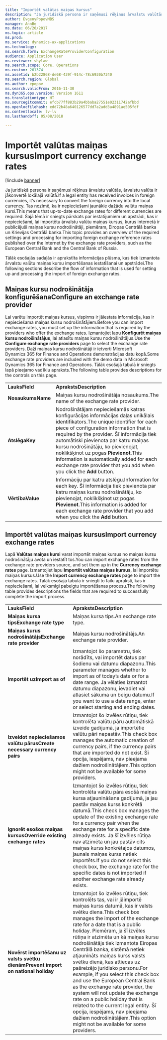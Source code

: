 ```yaml
---
title: "Importēt valūtas maiņas kursus"
description: "Ja juridiskā persona ir saņēmusi rēķinus ārvalstu valūtās, ārvalstu valūta ir jākonvertē lokālajā valūtā. Tas nozīmē, ka ir nepieciešami jaunākie dažādu valūtu maiņas kursi. Šajā tēmā ir sniegts pārskats par iestatījumiem un apstrādi, kas ir nepieciešami, lai importētu ārvalstu valūtu maiņas kursus, kurus internetā ir publicējuši maiņas kursu nodrošinātāji, piemēram, Eiropas Centrālā banka un Krievijas Centrālā banka."
author: EvgenyPopovMBS
manager: AnnBe
ms.date: 06/20/2017
ms.topic: article
ms.prod: 
ms.service: dynamics-ax-applications
ms.technology: 
ms.search.form: ExchangeRateProviderConfiguration
audience: Application User
ms.reviewer: shylaw
ms.search.scope: Core, Operations
ms.custom: 261374
ms.assetid: b2b22868-de68-439f-914c-78c6930b7340
ms.search.region: Global
ms.author: epopov
ms.search.validFrom: 2016-11-30
ms.dyn365.ops.version: Version 1611
ms.translationtype: HT
ms.sourcegitcommit: efcb77ff883b29a4bbaba27551e02311742afbbd
ms.openlocfilehash: edd72b48a640126577dd7a2add3a4891ae505fdf
ms.contentlocale: lv-lv
ms.lasthandoff: 05/08/2018

---
```


# <a name="import-currency-exchange-rates"></a><span data-ttu-id="93a02-105">Importēt valūtas maiņas kursus</span><span class="sxs-lookup"><span data-stu-id="93a02-105">Import currency exchange rates</span></span>

[!include [banner](../includes/banner.md)]

<span data-ttu-id="93a02-106">Ja juridiskā persona ir saņēmusi rēķinus ārvalstu valūtās, ārvalstu valūta ir jākonvertē lokālajā valūtā.</span><span class="sxs-lookup"><span data-stu-id="93a02-106">If a legal entity has received invoices in foreign currencies, it’s necessary to convert the foreign currency into the local currency.</span></span> <span data-ttu-id="93a02-107">Tas nozīmē, ka ir nepieciešami jaunākie dažādu valūtu maiņas kursi.</span><span class="sxs-lookup"><span data-stu-id="93a02-107">This means that up-to-date exchange rates for different currencies are required.</span></span> <span data-ttu-id="93a02-108">Šajā tēmā ir sniegts pārskats par iestatījumiem un apstrādi, kas ir nepieciešami, lai importētu ārvalstu valūtu maiņas kursus, kurus internetā ir publicējuši maiņas kursu nodrošinātāji, piemēram, Eiropas Centrālā banka un Krievijas Centrālā banka.</span><span class="sxs-lookup"><span data-stu-id="93a02-108">This topic provides an overview of the required settings and processing for importing foreign exchange reference rates published over the Internet by the exchange rate providers, such as the European Central Bank and the Central Bank of Russia.</span></span>

<span data-ttu-id="93a02-109">Tālāk esošajās sadaļās ir aprakstīta informācijas plūsma, kas tiek izmantota ārvalstu valūtu maiņas kursu importēšanas iestatīšanai un apstrādei.</span><span class="sxs-lookup"><span data-stu-id="93a02-109">The following sections describe the flow of information that is used for setting up and processing the import of foreign exchange rates.</span></span>

## <a name="configure-an-exchange-rate-provider"></a><span data-ttu-id="93a02-110">Maiņas kursu nodrošinātāja konfigurēšana</span><span class="sxs-lookup"><span data-stu-id="93a02-110">Configure an exchange rate provider</span></span>
<span data-ttu-id="93a02-111">Lai varētu importēt maiņas kursus, vispirms ir jāiestata informācija, kas ir nepieciešama maiņas kursu nodrošinātājiem.</span><span class="sxs-lookup"><span data-stu-id="93a02-111">Before you can import exchange rates, you must set up the information that is required by the providers who offer the exchange rates.</span></span> <span data-ttu-id="93a02-112">Izmantojiet lapu **Konfigurēt maiņas kursu nodrošinātājus**, lai atlasītu maiņas kursu nodrošinātājus.</span><span class="sxs-lookup"><span data-stu-id="93a02-112">Use the **Configure exchange rate providers** page to select the exchange rate providers.</span></span> <span data-ttu-id="93a02-113">Daži maiņas kursu nodrošinātāji ir ietverti Microsoft Dynamics 365 for Finance and Operations demonstrācijas datu kopā.</span><span class="sxs-lookup"><span data-stu-id="93a02-113">Some exchange rate providers are included with the demo data in Microsoft Dynamics 365 for Finance and Operations.</span></span> <span data-ttu-id="93a02-114">Tālāk esošajā tabulā ir sniegts lapā pieejamo vadīklu apraksts.</span><span class="sxs-lookup"><span data-stu-id="93a02-114">The following table provides descriptions for the controls on this page.</span></span>

|           |                                                                                                                                                                                                                             |
|-----------|-----------------------------------------------------------------------------------------------------------------------------------------------------------------------------------------------------------------------------|
| <span data-ttu-id="93a02-115">**Lauks**</span><span class="sxs-lookup"><span data-stu-id="93a02-115">**Field**</span></span> | <span data-ttu-id="93a02-116">**Apraksts**</span><span class="sxs-lookup"><span data-stu-id="93a02-116">**Description**</span></span>                                                                                                                                                                                                             |
| <span data-ttu-id="93a02-117">**Nosaukums**</span><span class="sxs-lookup"><span data-stu-id="93a02-117">**Name**</span></span>  | <span data-ttu-id="93a02-118">Maiņas kursu nodrošinātāja nosaukums.</span><span class="sxs-lookup"><span data-stu-id="93a02-118">The name of the exchange rate provider.</span></span>                                                                                                                                                                                     |
| <span data-ttu-id="93a02-119">**Atslēga**</span><span class="sxs-lookup"><span data-stu-id="93a02-119">**Key**</span></span>   | <span data-ttu-id="93a02-120">Nodrošinātājam nepieciešamās katras konfigurācijas informācijas daļas unikālais identifikators.</span><span class="sxs-lookup"><span data-stu-id="93a02-120">The unique identifier for each piece of configuration information that is required by the provider.</span></span> <span data-ttu-id="93a02-121">Šī informācija tiek automātiski pievienota par katru maiņas kursu nodrošinātāju, ko pievienojat, noklikšķinot uz pogas **Pievienot**.</span><span class="sxs-lookup"><span data-stu-id="93a02-121">This information is automatically added for each exchange rate provider that you add when you click the **Add** button.</span></span> |
| <span data-ttu-id="93a02-122">**Vērtība**</span><span class="sxs-lookup"><span data-stu-id="93a02-122">**Value**</span></span> | <span data-ttu-id="93a02-123">Informāciju par katru atslēgu.</span><span class="sxs-lookup"><span data-stu-id="93a02-123">Information for each key.</span></span> <span data-ttu-id="93a02-124">Šī informācija tiek pievienota par katru maiņas kursu nodrošinātāju, ko pievienojat, noklikšķinot uz pogas **Pievienot**.</span><span class="sxs-lookup"><span data-stu-id="93a02-124">This information is added for each exchange rate provider that you add when you click the **Add** button.</span></span>                                                                                         |

## <a name="import-currency-exchange-rates"></a><span data-ttu-id="93a02-125">Importēt valūtas maiņas kursus</span><span class="sxs-lookup"><span data-stu-id="93a02-125">Import currency exchange rates</span></span>
<span data-ttu-id="93a02-126">Lapā **Valūtas maiņas kursi** varat importēt maiņas kursus no maiņas kursu nodrošinātāju avota un iestatīt tos.</span><span class="sxs-lookup"><span data-stu-id="93a02-126">You can import exchange rates from the exchange rate providers source, and set them up in the **Currency exchange rates** page.</span></span> <span data-ttu-id="93a02-127">Izmantojiet lapu **Importēt valūtas maiņas kursus**, lai importētu maiņas kursus.</span><span class="sxs-lookup"><span data-stu-id="93a02-127">Use the **Import currency exchange rates** page to import the exchange rates.</span></span> <span data-ttu-id="93a02-128">Tālāk esošajā tabulā ir sniegti to failu apraksti, kas ir nepieciešami, lai veiksmīgi pabeigtu importēšanas procesu.</span><span class="sxs-lookup"><span data-stu-id="93a02-128">The following table provides descriptions the fields that are required to successfully complete the import process.</span></span>

|                                        |                                                                                                                                                                                                                                                                                                                                                                             |
|----------------------------------------|-----------------------------------------------------------------------------------------------------------------------------------------------------------------------------------------------------------------------------------------------------------------------------------------------------------------------------------------------------------------------------|
| <span data-ttu-id="93a02-129">**Lauks**</span><span class="sxs-lookup"><span data-stu-id="93a02-129">**Field**</span></span>                              | <span data-ttu-id="93a02-130">**Apraksts**</span><span class="sxs-lookup"><span data-stu-id="93a02-130">**Description**</span></span>                                                                                                                                                                                                                                                                                                                                                             |
| <span data-ttu-id="93a02-131">**Maiņas kursa tips**</span><span class="sxs-lookup"><span data-stu-id="93a02-131">**Exchange rate type**</span></span>                 | <span data-ttu-id="93a02-132">Maiņas kursa tips.</span><span class="sxs-lookup"><span data-stu-id="93a02-132">An exchange rate type.</span></span>                                                                                                                                                                                                                                                                                                                                                      |
| <span data-ttu-id="93a02-133">**Maiņas kurus nodrošinātājs**</span><span class="sxs-lookup"><span data-stu-id="93a02-133">**Exchange rate provider**</span></span>             | <span data-ttu-id="93a02-134">Maiņas kursu nodrošinātājs.</span><span class="sxs-lookup"><span data-stu-id="93a02-134">An exchange rate provider.</span></span>                                                                                                                                                                                                                                                                                                                                                  |
| <span data-ttu-id="93a02-135">**Importēt uz**</span><span class="sxs-lookup"><span data-stu-id="93a02-135">**Import as of**</span></span>                       | <span data-ttu-id="93a02-136">Izmantojot šo parametru, tiek norādīts, vai importēt datus par šodienu vai datumu diapazonu.</span><span class="sxs-lookup"><span data-stu-id="93a02-136">This parameter manages whether to import as of today’s date or for a date range.</span></span> <span data-ttu-id="93a02-137">Ja vēlaties izmantot datumu diapazonu, ievadiet vai atlasiet sākuma un beigu datumu.</span><span class="sxs-lookup"><span data-stu-id="93a02-137">If you want to use a date range, enter or select starting and ending dates.</span></span>                                                                                                                                                                                                                |
| <span data-ttu-id="93a02-138">**Izveidot nepieciešamos valūtu pārus**</span><span class="sxs-lookup"><span data-stu-id="93a02-138">**Create necessary currency pairs**</span></span>    | <span data-ttu-id="93a02-139">Izmantojot šo izvēles rūtiņu, tiek kontrolēta valūtu pāru automātiskā izveide gadījumā, ja importētie valūtu pāri nepastāv.</span><span class="sxs-lookup"><span data-stu-id="93a02-139">This check box manages the automatic creation of currency pairs, if the currency pairs that are imported do not exist.</span></span> <span data-ttu-id="93a02-140">Šī opcija, iespējams, nav pieejama dažiem nodrošinātājiem.</span><span class="sxs-lookup"><span data-stu-id="93a02-140">This option might not be available for some providers.</span></span>                                                                                                                                                                                               |
| <span data-ttu-id="93a02-141">**Ignorēt esošos maiņas kursus**</span><span class="sxs-lookup"><span data-stu-id="93a02-141">**Override existing exchange rates**</span></span>   | <span data-ttu-id="93a02-142">Izmantojot šo izvēles rūtiņu, tiek kontrolēta valūtu pāra esošā maiņas kursa atjaunināšana gadījumā, ja jau pastāv maiņas kurss konkrētā datumā.</span><span class="sxs-lookup"><span data-stu-id="93a02-142">This check box manages the update of the existing exchange rate for a currency pair when the exchange rate for a specific date already exists.</span></span> <span data-ttu-id="93a02-143">Ja šī izvēles rūtiņa nav atzīmēta un jau pastāv cits maiņas kurss konkrētajos datumos, jaunais maiņas kurss netiek importēts.</span><span class="sxs-lookup"><span data-stu-id="93a02-143">If you do not select this check box, the exchange rate for the specific dates is not imported if another exchange rate already exists.</span></span>                                                                                       |
| <span data-ttu-id="93a02-144">**Novērst importēšanu uz valsts svētku dienām**</span><span class="sxs-lookup"><span data-stu-id="93a02-144">**Prevent import on national holiday**</span></span> | <span data-ttu-id="93a02-145">Izmantojot šo izvēles rūtiņu, tiek kontrolēts tas, vai ir jāimportē maiņas kurss datumā, kas ir valsts svētku diena.</span><span class="sxs-lookup"><span data-stu-id="93a02-145">This check box manages the import of the exchange rate for a date that is a public holiday.</span></span> <span data-ttu-id="93a02-146">Piemēram, ja šī izvēles rūtiņa ir atzīmēta un kā maiņas kursu nodrošinātājs tiek izmantota Eiropas Centrālā banka, sistēmā netiek atjaunināts maiņas kurss valsts svētku dienā, kas attiecas uz pašreizējo juridisko personu.</span><span class="sxs-lookup"><span data-stu-id="93a02-146">For example, if you select this check box and use the European Central Bank as the exchange rate provider, the system will not update the exchange rate on a public holiday that is related to the current legal entity.</span></span> <span data-ttu-id="93a02-147">Šī opcija, iespējams, nav pieejama dažiem nodrošinātājiem.</span><span class="sxs-lookup"><span data-stu-id="93a02-147">This option might not be available for some providers.</span></span> |






